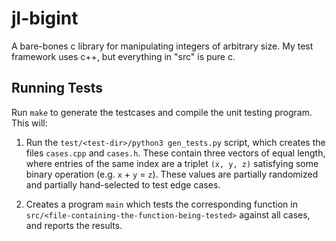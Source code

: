 # jl-bigint
A bare-bones c library for manipulating integers of arbitrary size. My test framework uses c++, but everything in "src" is pure c.

## Running Tests

Run `make` to generate the testcases and compile the unit testing program. This will:

1. Run the `test/<test-dir>/python3 gen_tests.py` script, which creates the files `cases.cpp` and `cases.h`. These contain three vectors of equal length, where entries of the same index are a triplet `(x, y, z)` satisfying some binary operation (e.g. `x` + `y` = `z`). These values are partially randomized and partially hand-selected to test edge cases.

2. Creates a program `main` which tests the corresponding function in `src/<file-containing-the-function-being-tested>` against all cases, and reports the results.
